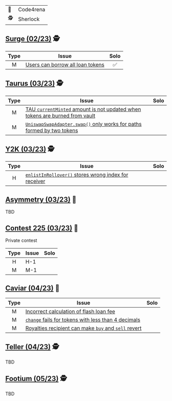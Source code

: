 |||
|-|-|
|🐺|Code4rena|
|🕵|Sherlock|

## [Surge (02/23)](https://app.sherlock.xyz/audits/contests/51) 🕵

|Type|Issue|Solo|
|:--:|--|:--:|
|M|[Users can borrow all loan tokens](https://github.com/sherlock-audit/2023-02-surge-judging/issues/106)|✅|

## [Taurus (03/23)](https://app.sherlock.xyz/audits/contests/45) 🕵

|Type|Issue|Solo|
|:--:|--|:--:|
|M|[TAU `currentMinted` amount is not updated when tokens are burned from vault](https://github.com/sherlock-audit/2023-03-taurus-judging/issues/142)||
|M|[`UniswapSwapAdapter.swap()` only works for paths formed by two tokens](https://github.com/sherlock-audit/2023-03-taurus-judging/issues/141)||

## [Y2K (03/23)](https://app.sherlock.xyz/audits/contests/57) 🕵

|Type|Issue|Solo|
|:--:|--|:--:|
|H|[`enlistInRollover()` stores wrong index for receiver](https://github.com/sherlock-audit/2023-03-Y2K-judging/issues/104)||

## [Asymmetry (03/23)](https://code4rena.com/contests/2023-03-asymmetry-contest) 🐺

TBD

## [Contest 225 (03/23)](https://code4rena.com/contests/2023-03-contest-225-contest) 🐺

Private contest

|Type|Issue|Solo|
|:--:|--|:--:|
|H|H-1||
|M|M-1||

## [Caviar (04/23)](https://code4rena.com/contests/2023-04-caviar-private-pools) 🐺

|Type|Issue|Solo|
|:--:|--|:--:|
|M|[Incorrect calculation of flash loan fee](https://github.com/code-423n4/2023-04-caviar-findings/issues/477)||
|M|[`change` fails for tokens with less than 4 decimals](https://github.com/code-423n4/2023-04-caviar-findings/issues/473)||
|M|[Royalties recipient can make `buy` and `sell` revert](https://github.com/code-423n4/2023-04-caviar-findings/issues/470)||

## [Teller (04/23)](https://app.sherlock.xyz/audits/contests/62) 🕵

TBD

## [Footium (05/23)](https://app.sherlock.xyz/audits/contests/71) 🕵

TBD
